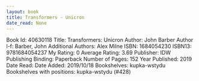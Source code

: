 ```yaml
---
layout: book
title: Transformers - Unicron
date_read: None
---
```


Book Id: 40630118
Title: Transformers: Unicron
Author: John Barber
Author l-f: Barber, John
Additional Authors: Alex Milne
ISBN: 1684054230
ISBN13: 9781684054237
My Rating: 0
Average Rating: 3.69
Publisher: IDW Publishing
Binding: Paperback
Number of Pages: 152
Year Published: 2019
Date Read: 
Date Added: 2019/10/18
Bookshelves: kupka-wstydu
Bookshelves with positions: kupka-wstydu (#428)

